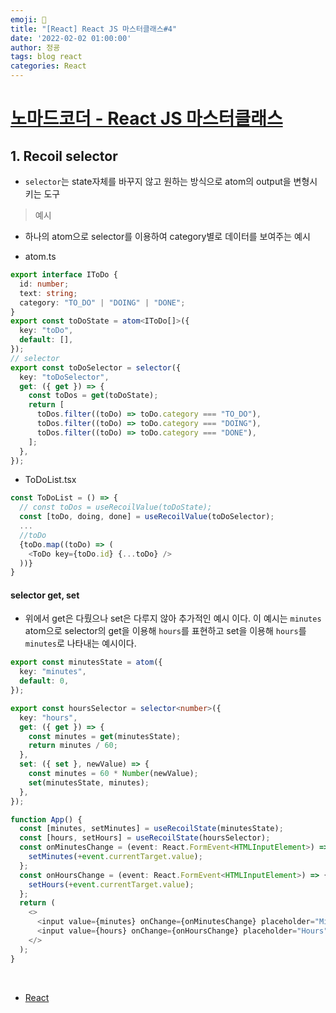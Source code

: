 ```yaml
---
emoji: 🧢
title: "[React] React JS 마스터클래스#4"
date: '2022-02-02 01:00:00'
author: 정굥
tags: blog react
categories: React
---
```



# [노마드코더 - React JS 마스터클래스](https://nomadcoders.co/react-masterclass)

## 1. Recoil selector
* `selector`는 state자체를 바꾸지 않고 원하는 방식으로 atom의 output을 변형시키는 도구
> 예시
- 하나의 atom으로 selector를 이용하여 category별로 데이터를 보여주는 예시
* atom.ts
```typescript
export interface IToDo {
  id: number;
  text: string;
  category: "TO_DO" | "DOING" | "DONE";
}
export const toDoState = atom<IToDo[]>({
  key: "toDo",
  default: [],
});
// selector
export const toDoSelector = selector({
  key: "toDoSelector",
  get: ({ get }) => {
    const toDos = get(toDoState);
    return [
      toDos.filter((toDo) => toDo.category === "TO_DO"),
      toDos.filter((toDo) => toDo.category === "DOING"),
      toDos.filter((toDo) => toDo.category === "DONE"),
    ];
  },
});
```
* ToDoList.tsx
```typescript
const ToDoList = () => {
  // const toDos = useRecoilValue(toDoState);
  const [toDo, doing, done] = useRecoilValue(toDoSelector);
  ...
  //toDo
  {toDo.map((toDo) => (
    <ToDo key={toDo.id} {...toDo} />
  ))}
}
```
#### selector get, set 
* 위에서 get은 다뤘으나 set은 다루지 않아 추가적인 예시 이다. 이 예시는 `minutes` atom으로 selector의 get을 이용해 `hours`를 표현하고 set을 이용해 `hours`를 `minutes`로 나타내는 예시이다.
```typescript
export const minutesState = atom({
  key: "minutes",
  default: 0,
});

export const hoursSelector = selector<number>({
  key: "hours",
  get: ({ get }) => {
    const minutes = get(minutesState);
    return minutes / 60;
  },
  set: ({ set }, newValue) => {
    const minutes = 60 * Number(newValue);
    set(minutesState, minutes);
  },
});

function App() {
  const [minutes, setMinutes] = useRecoilState(minutesState);
  const [hours, setHours] = useRecoilState(hoursSelector);
  const onMinutesChange = (event: React.FormEvent<HTMLInputElement>) => {
    setMinutes(+event.currentTarget.value);
  };
  const onHoursChange = (event: React.FormEvent<HTMLInputElement>) => {
    setHours(+event.currentTarget.value);
  };
  return (
    <>
      <input value={minutes} onChange={onMinutesChange} placeholder="Minutes" />
      <input value={hours} onChange={onHoursChange} placeholder="Hours" />
    </>
  );
}
```
<br/>

- [React](/posts/React)

```toc

```
